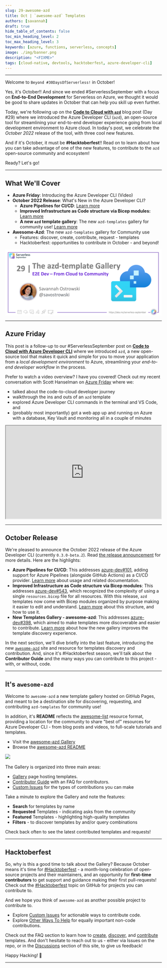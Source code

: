 ```yaml
---
slug: 29-awesome-azd
title: Oct | `awesome-azd` Templates
authors: [savannah]
draft: true
hide_table_of_contents: false
toc_min_heading_level: 2
toc_max_heading_level: 3
keywords: [azure, functions, serverless, concepts]
image: ./img/banner.png
description: "<FIXME>" 
tags: [cloud-native, devtools, hacktoberfest, azure-developer-cli]
---
```


<!-- FIXME -->
<head>
  <meta name="twitter:url" 
    content="https://azure.github.io/Cloud-Native/blog/29-awesome-azd" />
  <meta name="twitter:title" 
    content="#30DaysOfServerless: Cloud to Community with `awesome-azd`" />
  <meta name="twitter:description" 
    content="#30DaysOfServerless: Cloud to Community with `awesome-azd`" />
  <meta name="twitter:image"
    content="https://azure.github.io/Cloud-Native/img/banners/post-kickoff.png" />
  <meta name="twitter:card" content="summary_large_image" />
  <meta name="twitter:creator" 
    content="@savostrowski" />
  <meta name="twitter:site" content="@AzureAdvocates" /> 
  <link rel="canonical" 
    href="https://azure.github.io/Cloud-Native/blog/29-awesome-azd" />
</head>

---

Welcome to `Beyond #30DaysOfServerless!` in October!

Yes, it's October!! And since we ended #ServerlessSeptember with a focus on **End-to-End Development** for Serverless on Azure, we thought it would be good to share updates in October that can help you skill up even further.

Today, we're following up on the **[Code to Cloud with `azd`](./../2022-09-29/index.md)** blog post (Day #29) where we introduced the Azure Developer CLI (`azd`), an open-source tool for streamlining your end-to-end developer experience going from local development environment to Azure cloud. In today's post, we celebrate the _October 2022_ release of the tool, with three cool new features. 

And if it's October, it must be **#Hacktoberfest**!! Read on to learn about how you can take advantage of one of the new features, to contribute to the `azd` open-source community and ecosystem!

Ready? Let's go!

---

## What We'll Cover
 * **Azure Friday**: Introducing the Azure Developer CLI (Video)
 * **October 2022 Release**: What's New in the Azure Developer CLI? 
    * **Azure Pipelines for CI/CD**: [Learn more](https://learn.microsoft.com/en-us/azure/developer/azure-developer-cli/configure-devops-pipeline?tabs=azdo)
    * **Improved Infrastructure as Code structure via Bicep modules:** [Learn more](https://devblogs.microsoft.com/azure-sdk/azure-developer-cli-azd-october-2022-release/#improved-infrastructure-as-code-structure-via-bicep-modules)
    * **A new `azd` template gallery**: The new `azd-templates` gallery for community use! [Learn more](https://devblogs.microsoft.com/azure-sdk/azure-developer-cli-azd-october-2022-release/#new-template-gallery-awesome-azd)
  * **Awesome-Azd**: The new `azd-templates` gallery for Community use
    * Features: discover, create, contribute, request - templates
    * Hacktoberfest: opportunities to contribute in October - and beyond!

![](./img/banner.png)

---

## Azure Friday

This post is a follow-up to our #ServerlessSeptember post on **[Code to Cloud with Azure Developer CLI](./../2022-09-29/index.md)** where we introduced `azd`, a new open-source tool that makes it quick and simple for you to move your application from a _local development environment_ to Azure, streamlining your _end-to-end developer workflow_ in the process. 

Prefer to watch a video overview? I have you covered! Check out my recent conversation with Scott Hanselman on [Azure Friday](https://learn.microsoft.com/en-us/Shows/Azure-Friday/) where we:
 - talked about the code-to-cloud developer journey
 - walkthrough the ins and outs of an `azd` template
 - explored Azure Developer CLI commands in the terminal and VS Code, and
 - (probably most importantly) got a web app up and running on Azure with a database, Key Vault and monitoring all in a couple of minutes

<iframe width="500" height="300" src="https://www.youtube.com/embed/VTk-FhJyo7s" title="Introducing the Azure Developer CLI (azd) | Azure Friday"></iframe>

---

## October Release

We're pleased to announce the October 2022 release of the Azure Developer CLI (currently `0.3.0-beta.2`). Read [the release announcement](https://devblogs.microsoft.com/azure-sdk/azure-developer-cli-azd-october-2022-release/#new-template-gallery-awesome-azd) for more details. Here are the highlights:
  * **Azure Pipelines for CI/CD**: This addresses [azure-dev#101](https://github.com/Azure/azure-dev/issues/101), adding support for Azure Pipelines (alongside GitHub Actions) as a CI/CD provider. [Learn more](https://learn.microsoft.com/en-us/azure/developer/azure-developer-cli/configure-devops-pipeline?tabs=azdo) about usage and related documentation.
  * **Improved Infrastructure as Code structure via Bicep modules**: This addresses [azure-dev#543](https://github.com/Azure/azure-dev/issues/543), which recognized the complexity of using a single `resources.bicep` file for all resources. With this release, `azd` templates now come with Bicep modules organized by purpose making it easier to edit and understand. [Learn more](https://devblogs.microsoft.com/azure-sdk/azure-developer-cli-azd-october-2022-release/#improved-infrastructure-as-code-structure-via-bicep-modules) about this structure, and how to use it.
  * **New Templates Gallery - awesome-azd**: This addresses [azure-dev#398](https://github.com/Azure/azure-dev/issues/398), which aimed to make templates more discoverable and easier to contribute. [Learn more](https://devblogs.microsoft.com/azure-sdk/azure-developer-cli-azd-october-2022-release/#new-template-gallery-awesome-azd) about how the new gallery improves the template discovery experience.


In the next section, we'll dive briefly into the last feature, introducing the new [`awesome-azd`](https://aka.ms/awesome-azd) site and resource for templates discovery and contribution. And, since it's #Hacktoberfest season, we'll talk about the **Contributor Guide** and the many ways you can contribute to this project - with, or without, code.

---

## It's `awesome-azd`

Welcome to `awesome-azd` a new template gallery hosted on GitHub Pages, and meant to be a destination site for discovering, requesting, and contributing `azd-templates` for community use! 

In addition, it's **README** reflects the [awesome-list](https://github.com/topics/awesome-list) resource format, providing a location for the community to share "best of" resources for Azure Developer CLI - from blog posts and videos, to full-scale tutorials and templates.

 * Visit the [awesome-azd Gallery](https://azure.github.io/awesome-azd/)
 * Browse the [awesome-azd README](https://github.com/Azure/awesome-azd/blob/main/README.md)


![](./img/gallery.gif)

The Gallery is organized into three main areas:
 - [Gallery](https://azure.github.io/awesome-azd/) page hosting templates.
 - [Contributor Guide](https://azure.github.io/awesome-azd/docs/intro) with an FAQ for contributors.
 - [Custom Issues](https://github.com/Azure/awesome-azd/issues/new/choose) for the types of contributions you can make

Take a minute to explore the Gallery and note the features:
 - **Search** for templates by name
 - **Requested** Templates - indicating asks from the community
 - **Featured** Templates - highlighting high-quality templates
 - **Filters** - to discover templates by and/or query combinations

Check back often to see the latest contributed templates and requests!

---

## Hacktoberfest

So, why is this a good time to talk about the Gallery? Because October means it's time for [#Hacktoberfest](https://hacktoberfest.com/) - a month-long celebration of open-source projects and their maintainers, and an opportunity for **first-time contributors** to get support and guidance making their first pull-requests! Check out the [#Hacktoberfest](https://github.com/topics/hacktoberfest) topic on GitHub for projects you can contribute to.

And we hope you think of `awesome-azd` as another possible project to contribute to. 
 * Explore [Custom Issues](https://azure.github.io/awesome-azd/docs/intro#our-custom-issues) for actionable ways to contribute code.
 * Explore [Other Ways To Help](https://azure.github.io/awesome-azd/docs/intro#other-ways-to-help) for equally important non-code contributions.
 
Check out the FAQ section to learn how to [create](https://azure.github.io/awesome-azd/docs/faq/create-template), [discover](https://azure.github.io/awesome-azd/docs/faq/discover-azd), and [contribute](https://azure.github.io/awesome-azd/docs/faq/contribute-template) templates. And don't hesitate to reach out to us - either via Issues on the repo, or in the [Discussions](https://github.com/Azure/Cloud-Native/discussions) section of this site, to give us feedback!

Happy Hacking! 🎃

---